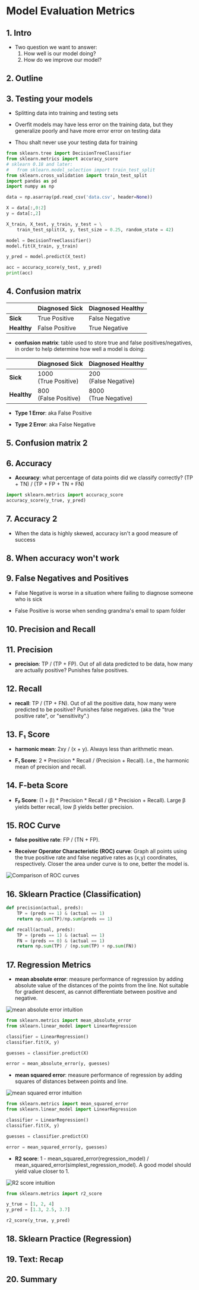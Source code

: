 # Model Evaluation Metrics

## 1. Intro

* Two question we want to answer:
    1. How well is our model doing?
    2. How do we improve our model?

## 2. Outline

## 3. Testing your models

* Splitting data into training and testing sets

* Overfit models may have less error on the training data, but they generalize poorly and have more error error on testing data

* Thou shalt never use your testing data for training

```python
from sklearn.tree import DecisionTreeClassifier
from sklearn.metrics import accuracy_score
# sklearn 0.18 and later:
#   from sklearn.model_selection import train_test_split
from sklearn.cross_validation import train_test_split
import pandas as pd
import numpy as np

data = np.asarray(pd.read_csv('data.csv', header=None))

X = data[:,0:2]
y = data[:,2]

X_train, X_test, y_train, y_test = \
    train_test_split(X, y, test_size = 0.25, random_state = 42)

model = DecisionTreeClassifier()
model.fit(X_train, y_train)

y_pred = model.predict(X_test)

acc = accuracy_score(y_test, y_pred)
print(acc)
```

## 4. Confusion matrix

| | Diagnosed Sick | Diagnosed Healthy |
| --- | --- | --- |
| **Sick** | True Positive | False Negative |
| **Healthy** | False Positive | True Negative |

* **confusion matrix**: table used to store true and false positives/negatives, in order to help determine how well a model is doing:

| | Diagnosed Sick | Diagnosed Healthy |
| --- | --- | --- |
| **Sick** | 1000<br>(True Positive) | 200<br>(False Negative) |
| **Healthy** | 800<br>(False Positive) | 8000<br>(True Negative) |

* **Type 1 Error**: aka False Positive

* **Type 2 Error**: aka False Negative

## 5. Confusion matrix 2

## 6. Accuracy

* **Accuracy**: what percentage of data points did we classify correctly? (TP + TN) / (TP + FP + TN + FN)

```python
import sklearn.metrics import accuracy_score
accuracy_score(y_true, y_pred)
```

## 7. Accuracy 2

* When the data is highly skewed, accuracy isn't a good measure of success

## 8. When accuracy won't work

## 9. False Negatives and Positives

* False Negative is worse in a situation where failing to diagnose someone who is sick

* False Positive is worse when sending grandma's email to spam folder

## 10. Precision and Recall

## 11. Precision

* **precision**: TP / (TP + FP). Out of all data predicted to be data, how many are actually positive? Punishes false positives.

## 12. Recall

* **recall**: TP / (TP + FN). Out of all the positive data, how many were predicted to be positive? Punishes false negatives. (aka the "true positive rate", or "sensitivity".)

## 13. F₁ Score

* **harmonic mean**: 2xy / (x + y). Always less than arithmetic mean.

* **F₁ Score**: 2 * Precision * Recall / (Precision + Recall). I.e., the harmonic mean of precision and recall.

## 14. F-beta Score

* **Fᵦ Score**: (1 + β) * Precision * Recall / (β * Precision + Recall). Large β yields better recall, low β yields better precision.

## 15. ROC Curve

* **false positive rate**: FP / (TN + FP).

* **Receiver Operator Characteristic (ROC) curve**: Graph all points using the true positive rate and false negative rates as (x,y) coordinates, respectively. Closer the area under curve is to one, better the model is.

![Comparison of ROC curves](images/roc-curves.png)

## 16. Sklearn Practice (Classification)

```python
def precision(actual, preds):
    TP = (preds == 1) & (actual == 1)
    return np.sum(TP)/np.sum(preds == 1)
```

```python
def recall(actual, preds):
    TP = (preds == 1) & (actual == 1)
    FN = (preds == 0) & (actual == 1)
    return np.sum(TP) / (np.sum(TP) + np.sum(FN))
```

## 17. Regression Metrics

* **mean absolute error**: measure performance of regression by adding absolute value of the distances of the points from the line. Not suitable for gradient descent, as cannot differentiate between positive and negative.

![mean absolute error intuition](images/mean-absolute-error.png)

```python
from sklearn.metrics import mean_absolute_error
from sklearn.linear_model import LinearRegression

classifier = LinearRegression()
classifier.fit(X, y)

guesses = classifier.predict(X)

error = mean_absolute_error(y, guesses)
```

* **mean squared error**: measure performance of regression by adding squares of distances between points and line.

![mean squared error intuition](images/mean-squared-error.png)

```python
from sklearn.metrics import mean_squared_error
from sklearn.linear_model import LinearRegression

classifier = LinearRegression()
classifier.fit(X, y)

guesses = classifier.predict(X)

error = mean_squared_error(y, guesses)
```

* **R2 score**: 1 - mean_squared_error(regression_model) / mean_squared_error(simplest_regression_model). A good model should yield value closer to 1.

![R2 score intuition](images/r2-score.png)

```python
from sklearn.metrics import r2_score

y_true = [1, 2, 4]
y_pred = [1.3, 2.5, 3.7]

r2_score(y_true, y_pred)
```

## 18. Sklearn Practice (Regression)

## 19. Text: Recap

## 20. Summary

